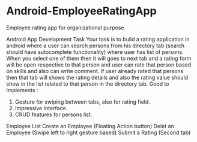 # Android-EmployeeRatingApp
Employee rating app for organizational purpose

Android App Development Task
Your task is to build a rating application in android where a user can search persons from his directory tab (search should have autocomplete functionality) where user has list of persons. When you select one of them then it will goes to next tab and a rating form will be open respective to that person and user can rate that person based on skills and also can write comment. If user already rated that persons then that tab will shows the rating details and also the rating value should show in the list related to that person in the directory tab.
Good to Implements  :
1. Gesture for swiping between tabs, also for rating field.
2. Impressive Interface.
3. CRUD features for persons list.

Employee List
Create an Employee (Floating Action button)
Delet an Employee (Swipe left to right gesture based)
Submit a Rating (Second tab)
